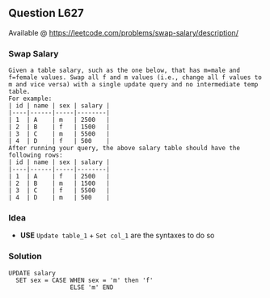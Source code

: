 

## Question L627 
Available @ <https://leetcode.com/problems/swap-salary/description/>
### Swap Salary
	Given a table salary, such as the one below, that has m=male and f=female values. Swap all f and m values (i.e., change all f values to m and vice versa) with a single update query and no intermediate temp table.
	For example:
	| id | name | sex | salary |
	|----|------|-----|--------|
	| 1  | A    | m   | 2500   |
	| 2  | B    | f   | 1500   |
	| 3  | C    | m   | 5500   |
	| 4  | D    | f   | 500    |
	After running your query, the above salary table should have the following rows:
	| id | name | sex | salary |
	|----|------|-----|--------|
	| 1  | A    | f   | 2500   |
	| 2  | B    | m   | 1500   |
	| 3  | C    | f   | 5500   |
	| 4  | D    | m   | 500    |

	

### **Idea**

* **USE** `Update table_1` + `Set col_1` are the syntaxes to do so

### Solution 
	UPDATE salary
	  SET sex = CASE WHEN sex = 'm' then 'f'
	                 ELSE 'm' END 
    	


